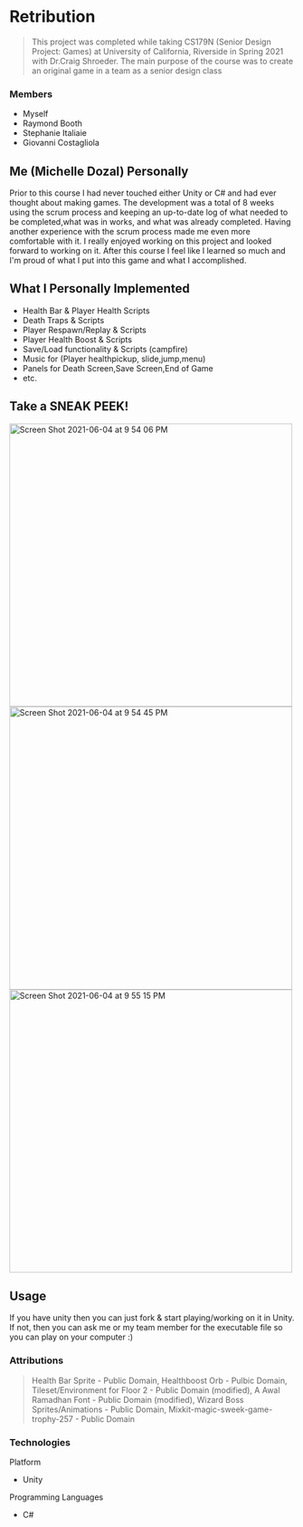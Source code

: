 # Retribution
> This project was completed while taking CS179N (Senior Design Project: Games) at University of California, Riverside in Spring 2021 with Dr.Craig Shroeder. The main purpose of the course was to create an original game in a team as a senior design class

### Members
* Myself
* Raymond Booth
* Stephanie Italiaie
* Giovanni Costagliola

## Me (Michelle Dozal) Personally
Prior to this course I had never touched either Unity or C# and had ever thought about making games. The development was a total of 8 weeks using the scrum process and keeping an up-to-date log of what needed to be completed,what was in works, and what was already completed. Having another experience with the scrum process made me even more comfortable with it. I really enjoyed working on this project and looked forward to working on it. After this course I feel like I learned so much and I'm proud of what I put into this game and what I accomplished. 

## What I Personally Implemented
* Health Bar & Player Health Scripts
* Death Traps & Scripts
* Player Respawn/Replay & Scripts
* Player Health Boost & Scripts
* Save/Load functionality & Scripts (campfire)
* Music for (Player healthpickup, slide,jump,menu)
* Panels for Death Screen,Save Screen,End of Game
* etc.

## Take a SNEAK PEEK!
<img width="500" alt="Screen Shot 2021-06-04 at 9 54 06 PM" src="https://user-images.githubusercontent.com/62925991/120880473-a3873e00-c57f-11eb-9a77-d3eab072dd4d.png">
<img width="500" alt="Screen Shot 2021-06-04 at 9 54 45 PM" src="https://user-images.githubusercontent.com/62925991/120880477-a5e99800-c57f-11eb-9853-6528a70552db.png">
<img width="500" alt="Screen Shot 2021-06-04 at 9 55 15 PM" src="https://user-images.githubusercontent.com/62925991/120880478-a7b35b80-c57f-11eb-90da-98c07db9f63b.png">

## Usage
If you have unity then you can just fork & start playing/working on it in Unity. If not, then you can ask me or my team member for the executable file so you can play on your computer :) 

### Attributions
> Health Bar Sprite - Public Domain,
> Healthboost Orb - Pulbic Domain,
> Tileset/Environment for Floor 2 - Public Domain (modified),
> A Awal Ramadhan Font - Public Domain (modified),
> Wizard Boss Sprites/Animations - Public Domain,
> Mixkit-magic-sweek-game-trophy-257 - Public Domain

### Technologies
Platform
* Unity

Programming Languages
* C#
